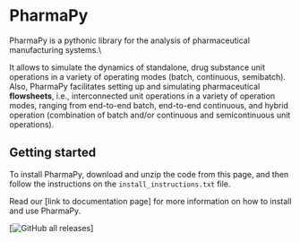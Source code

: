 # PharmaPy

PharmaPy is a pythonic library for the analysis of pharmaceutical manufacturing systems.\

It allows to simulate the dynamics of standalone, drug substance unit operations in a variety of operating modes (batch, continuous, semibatch). Also, PharmaPy facilitates setting up and simulating pharmaceutical **flowsheets**, i.e., interconnected unit operations in a variety of operation modes, ranging from end-to-end batch, end-to-end continuous, and hybrid operation (combination of batch and/or continuous and semicontinuous unit operations).

## Getting started
To install PharmaPy, download and unzip the code from this page, and then follow the instructions on the `install_instructions.txt` file.

Read our [link to documentation page] for more information on how to install and use PharmaPy.


<!-- BEGIN Status badges -->
[![GitHub all releases](https://img.shields.io/github/downloads/CryPTSys/PharmaPy/total)]
<!-- END Status badges -->

